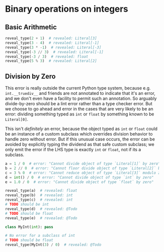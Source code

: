 # Binary operations on integers

## Basic Arithmetic

```py
reveal_type(2 + 1)  # revealed: Literal[3]
reveal_type(3 - 4)  # revealed: Literal[-1]
reveal_type(3 * -1)  # revealed: Literal[-3]
reveal_type(-3 // 3)  # revealed: Literal[-1]
reveal_type(-3 / 3)  # revealed: float
reveal_type(5 % 3)  # revealed: Literal[2]
```

## Division by Zero

This error is really outside the current Python type system, because e.g. `int.__truediv__` and
friends are not annotated to indicate that it's an error, and we don't even have a facility to
permit such an annotation. So arguably divide-by-zero should be a lint error rather than a type
checker error. But we choose to go ahead and error in the cases that are very likely to be an error:
dividing something typed as `int` or `float` by something known to be `Literal[0]`.

This isn't _definitely_ an error, because the object typed as `int` or `float` could be an instance
of a custom subclass which overrides division behavior to handle zero without error. But if this
unusual case occurs, the error can be avoided by explicitly typing the dividend as that safe custom
subclass; we only emit the error if the LHS type is exactly `int` or `float`, not if its a subclass.

```py
a = 1 / 0  # error: "Cannot divide object of type `Literal[1]` by zero"
b = 2 // 0  # error: "Cannot floor divide object of type `Literal[2]` by zero"
c = 3 % 0  # error: "Cannot reduce object of type `Literal[3]` modulo zero"
d = int() / 0  # error: "Cannot divide object of type `int` by zero"
e = 1.0 / 0  # error: "Cannot divide object of type `float` by zero"

reveal_type(a)  # revealed: float
reveal_type(b)  # revealed: int
reveal_type(c)  # revealed: int
# TODO should be int
reveal_type(d)  # revealed: @Todo
# TODO should be float
reveal_type(e)  # revealed: @Todo

class MyInt(int): pass

# No error for a subclass of int
# TODO should be float
reveal_type(MyInt(3) / 0)  # revealed: @Todo
```
